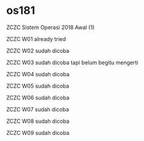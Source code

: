 # os181

ZCZC Sistem Operasi 2018 Awal (1)

ZCZC W01 already tried

ZCZC W02 sudah dicoba

ZCZC W03 sudah dicoba tapi belum begitu mengerti

ZCZC W04 sudah dicoba

ZCZC W05 sudah dicoba

ZCZC W06 sudah dicoba

ZCZC W07 sudah dicoba

ZCZC W08 sudah dicoba

ZCZC W09 sudah dicoba
